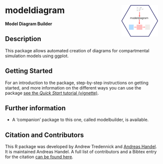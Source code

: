 
<!-- README.md is generated from README.Rmd. Please edit that file -->

# modeldiagram <img src="man/figures/logo.png" align="right" alt="" width="120" />

<!-- badges: start -->
<!-- badges: end -->

**Model Diagram Builder**

## Description

This package allows automated creation of diagrams for compartmental
simulation models using ggplot.

## Getting Started

For an introduction to the package, step-by-step instructions on getting
started, and more information on the different ways you can use the
package [see the *Quick Start* tutorial
(vignette)](https://andreashandel.github.io/modeldiagram/articles/quickstart.html).

## Further information

-   A ‘companion’ package to this one, called modelbuilder, is
    available.

## Citation and Contributors

This R package was developed by Andrew Tredennick and [Andreas
Handel](https://www.andreashandel.com/). It is maintained Andreas
Handel. A full list of contributors and a Bibtex entry for the citation
[can be found
here](https://andreashandel.github.io/modeldiagram/authors.html).
